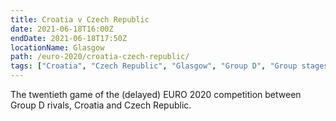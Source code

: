 ```yaml
---
title: Croatia v Czech Republic
date: 2021-06-18T16:00Z
endDate: 2021-06-18T17:50Z
locationName: Glasgow
path: /euro-2020/croatia-czech-republic/
tags: ["Croatia", "Czech Republic", "Glasgow", "Group D", "Group stages","EURO 2020"]
---
```


The twentieth game of the (delayed) EURO 2020 competition between Group D rivals, Croatia and Czech Republic.